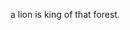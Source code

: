 <!DOCTYPE html>
<html>
  <head>
    <title>this is the paragraph</title>
  </head>
  <body>
    <p>a lion is king of that forest.</p>
  </body>
</html>

